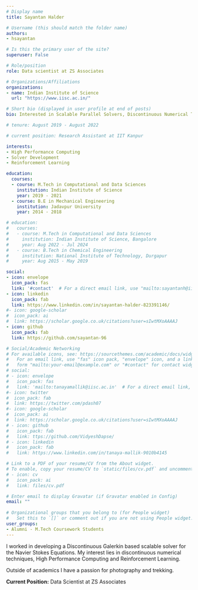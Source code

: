 ```yaml
---
# Display name
title: Sayantan Halder

# Username (this should match the folder name)
authors:
- hsayantan

# Is this the primary user of the site?
superuser: False

# Role/position
role: Data scientist at ZS Associates

# Organizations/Affiliations
organizations:
- name: Indian Institute of Science
  url: "https://www.iisc.ac.in/"

# Short bio (displayed in user profile at end of posts)
bio: Interested in Scalable Parallel Solvers, Discontinuous Numerical Techniques and Reinforcement Learning.

# tenure: August 2019 - August 2022

# current position: Research Assistant at IIT Kanpur

interests:
- High Performance Computing
- Solver Development
- Reinforcement Learning

education:
  courses:
  - course: M.Tech in Computational and Data Sciences
    institution: Indian Institute of Science 
    year: 2019 - 2021
  - course: B.E in Mechanical Engineering
    institution: Jadavpur University
    year: 2014 - 2018

# education:
#   courses:
#   - course: M.Tech in Computational and Data Sciences
#     institution: Indian Institute of Science, Bangalore
#     year: Aug 2022 - Jul 2024
#   - course: B.Tech in Chemical Engineering
#     institution: National Institute of Technology, Durgapur
#     year: Aug 2015 - May 2019

social:
- icon: envelope
  icon_pack: fas
  link: '#contact'  # For a direct email link, use "mailto:sayantanh@iisc.ac.in".
- icon: linkedin
  icon_pack: fab
  link: https://www.linkedin.com/in/sayantan-halder-823391146/
#- icon: google-scholar
#  icon_pack: ai
#  link: https://scholar.google.co.uk/citations?user=sIwtMXoAAAAJ
- icon: github
  icon_pack: fab
  link: https://github.com/sayantan-96

# Social/Academic Networking
# For available icons, see: https://sourcethemes.com/academic/docs/widgets/#icons
#   For an email link, use "fas" icon pack, "envelope" icon, and a link in the
#   form "mailto:your-email@example.com" or "#contact" for contact widget.
# social:
# - icon: envelope
#   icon_pack: fas
#   link: 'mailto:tanayamallik@iisc.ac.in'  # For a direct email link, use "mailto:test@example.org".
#- icon: twitter
#  icon_pack: fab
#  link: https://twitter.com/pdash07
#- icon: google-scholar
#  icon_pack: ai
#  link: https://scholar.google.co.uk/citations?user=sIwtMXoAAAAJ
# - icon: github
#   icon_pack: fab
#   link: ttps://github.com/VidyeshDapse/ 
# - icon: linkedin
#   icon_pack: fab
#   link: https://www.linkedin.com/in/tanaya-mallik-9010b4145

# Link to a PDF of your resume/CV from the About widget.
# To enable, copy your resume/CV to `static/files/cv.pdf` and uncomment the lines below.  
# - icon: cv
#   icon_pack: ai
#   link: files/cv.pdf

# Enter email to display Gravatar (if Gravatar enabled in Config)
email: ""
  
# Organizational groups that you belong to (for People widget)
#   Set this to `[]` or comment out if you are not using People widget.  
user_groups:
- Alumni - M.Tech Coursework Students
---
```

I worked in developing a Discontinuous Galerkin based scalable solver for the Navier Stokes Equations. My interest lies in discontinuous numerical techniques, High Performance Computing and Reinforcement Learning.
          
Outside of academics I have a passion for photography and trekking.

**Current Position:** Data Scientist at ZS Associates




